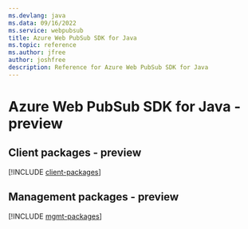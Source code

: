 ```yaml
---
ms.devlang: java
ms.data: 09/16/2022
ms.service: webpubsub
title: Azure Web PubSub SDK for Java
ms.topic: reference
ms.author: jfree
author: joshfree
description: Reference for Azure Web PubSub SDK for Java
---
```

# Azure Web PubSub SDK for Java - preview

## Client packages - preview
[!INCLUDE [client-packages](web-pubsub-client-index.md)]
## Management packages - preview
[!INCLUDE [mgmt-packages](web-pubsub-mgmt-index.md)]